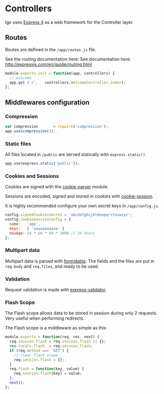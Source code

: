 
# Controllers

Igo uses [Express 4](http://expressjs.com/) as a web framework for the Controller layer.


## Routes

Routes are defined in the `/app/routes.js` file.

See the routing documentation here: See documentation here: http://expressjs.com/en/guide/routing.html

```js
module.exports.init = function(app, controllers) {
  // welcome
  app.get ('/',   controllers.WelcomeController.index);
};
```

## Middlewares configuration

### Compression

```js
var compression       = require('compression');
app.use(compression());
```

### Static files

All files located in `/public` are served statically with `express.static()`.

```js
app.use(express.static('public'));
```

### Cookies and Sessions

Cookies are signed with the [cookie-parser](https://github.com/expressjs/cookie-parser) module.

Sessions are encoded, signed and stored in cookies with [cookie-session](https://github.com/expressjs/cookie-session).

It is highly recommended configure your own secret keys in `/app/config.js`.

```js
config.signedCookiesSecret = 'abcdefghijklmnopqrstuvwxyz';
config.cookieSessionConfig = {
  name:   'app',
  keys:   [ 'aaaaaaaaaaa' ]
  maxAge: 24 * 60 * 60 * 1000 // 24 hours
};
```

### Multipart data

Multipart data is parsed with [formidable](https://github.com/felixge/node-formidable). The fields and the files are put in `req.body` and `req.files`, and ready to be used.

### Validation

Request validation is made with [express-validator](https://github.com/ctavan/express-validator).

### Flash Scope

The Flash scope allows data to be stored in session during only 2 requests. Very useful when performing redirects.

The Flash scope is a middleware as simple as this:

```js
module.exports = function(req, res, next) {
  req.session.flash = req.session.flash || {};
  res.locals.flash  = req.session.flash;
  if (req.method === 'GET') {
    // clear flash scope
    req.session.flash = {};
  }
  req.flash = function(key, value) {
    req.session.flash[key] = value;
  };
  next();
};
```
